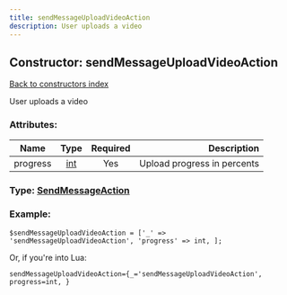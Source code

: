 ```yaml
---
title: sendMessageUploadVideoAction
description: User uploads a video
---
```

## Constructor: sendMessageUploadVideoAction  
[Back to constructors index](index.md)



User uploads a video

### Attributes:

| Name     |    Type       | Required | Description |
|----------|:-------------:|:--------:|------------:|
|progress|[int](../types/int.md) | Yes|Upload progress in percents|



### Type: [SendMessageAction](../types/SendMessageAction.md)


### Example:

```
$sendMessageUploadVideoAction = ['_' => 'sendMessageUploadVideoAction', 'progress' => int, ];
```  

Or, if you're into Lua:  


```
sendMessageUploadVideoAction={_='sendMessageUploadVideoAction', progress=int, }

```


